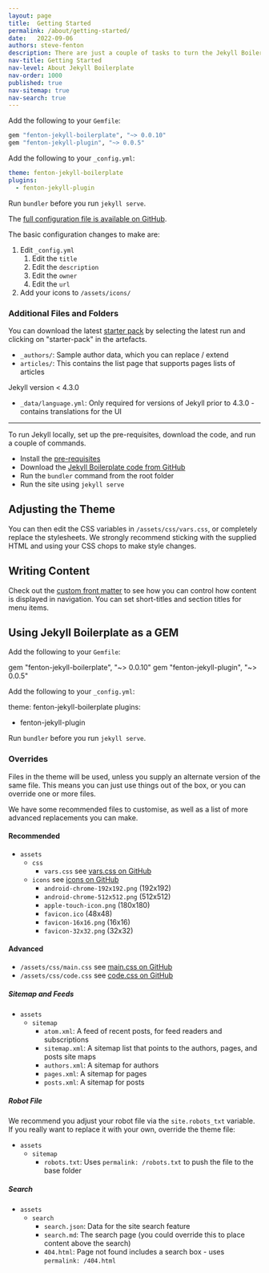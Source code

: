 ```yaml
---
layout: page
title:  Getting Started
permalink: /about/getting-started/
date:   2022-09-06
authors: steve-fenton
description: There are just a couple of tasks to turn the Jekyll Boilerplate into your own working website.
nav-title: Getting Started
nav-level: About Jekyll Boilerplate
nav-order: 1000
published: true
nav-sitemap: true
nav-search: true
---
```


Add the following to your `Gemfile`:

```ruby
gem "fenton-jekyll-boilerplate", "~> 0.0.10"
gem "fenton-jekyll-plugin", "~> 0.0.5"
```

Add the following to your `_config.yml`:

```yaml
theme: fenton-jekyll-boilerplate
plugins:
  - fenton-jekyll-plugin
```

Run `bundler` before you run `jekyll serve`.

The [full configuration file is available on GitHub](https://github.com/Steve-Fenton/jekyll-boilerplate/blob/main/_config.yml).

The basic configuration changes to make are:

1. Edit `_config.yml`
   1. Edit the `title`
   2. Edit the `description`
   3. Edit the `owner`
   4. Edit the `url`
2. Add your icons to `/assets/icons/`

### Additional Files and Folders

You can download the latest [starter pack](https://github.com/Steve-Fenton/jekyll-boilerplate/actions/workflows/build-jekyll.yml) by selecting the latest run and clicking on "starter-pack" in the artefacts.

- `_authors/`: Sample author data, which you can replace / extend
- `articles/`: This contains the list page that supports pages lists of articles

Jekyll version < 4.3.0

- `_data/language.yml`: Only required for versions of Jekyll prior to 4.3.0 - contains translations for the UI

***

To run Jekyll locally, set up the pre-requisites, download the code, and run a couple of commands.

- Install the [pre-requisites](https://jekyllrb.com/docs/)
- Download the [Jekyll Boilerplate code from GitHub](https://github.com/Steve-Fenton/jekyll-boilerplate)
- Run the `bundler` command from the root folder
- Run the site using `jekyll serve`



## Adjusting the Theme

You can then edit the CSS variables in `/assets/css/vars.css`, or completely replace the stylesheets. We strongly recommend sticking with the supplied HTML and using your CSS chops to make style changes.

## Writing Content

Check out the [custom front matter](/about/front-matter/) to see how you can control how content is displayed in navigation. You can set short-titles and section titles for menu items.

## Using Jekyll Boilerplate as a GEM

Add the following to your `Gemfile`:

gem "fenton-jekyll-boilerplate", "~> 0.0.10"
gem "fenton-jekyll-plugin", "~> 0.0.5"

Add the following to your `_config.yml`:

theme: fenton-jekyll-boilerplate
plugins:
  - fenton-jekyll-plugin

Run `bundler` before you run `jekyll serve`.


### Overrides

Files in the theme will be used, unless you supply an alternate version of the same file. This means you can just use things out of the box, or you can override one or more files.

We have some recommended files to customise, as well as a list of more advanced replacements you can make.

#### Recommended

- `assets`
  - `css`
    - `vars.css` see [vars.css on GitHub](https://github.com/Steve-Fenton/jekyll-boilerplate/blob/main/assets/css/vars.css)
  - `icons` see [icons on GitHub](https://github.com/Steve-Fenton/jekyll-boilerplate/tree/main/assets/icons)
    - `android-chrome-192x192.png` (192x192)
    - `android-chrome-512x512.png` (512x512)
    - `apple-touch-icon.png` (180x180)
    - `favicon.ico` (48x48)
    - `favicon-16x16.png` (16x16)
    - `favicon-32x32.png` (32x32)

#### Advanced

- `/assets/css/main.css` see [main.css on GitHub](https://github.com/Steve-Fenton/jekyll-boilerplate/blob/main/assets/css/main.css)
- `/assets/css/code.css` see [code.css on GitHub](https://github.com/Steve-Fenton/jekyll-boilerplate/blob/main/assets/css/code.css)

##### Sitemap and Feeds

- `assets`
  - `sitemap`
    - `atom.xml`: A feed of recent posts, for feed readers and subscriptions
    - `sitemap.xml`: A sitemap list that points to the authors, pages, and posts site maps
    - `authors.xml`: A sitemap for authors
    - `pages.xml`: A sitemap for pages
    - `posts.xml`: A sitemap for posts

##### Robot File

We recommend you adjust your robot file via the `site.robots_txt` variable. If you really want to replace it with your own, override the theme file:

- `assets`
  - `sitemap`
    - `robots.txt`: Uses `permalink: /robots.txt` to push the file to the base folder

##### Search

- `assets`
  - `search`
    - `search.json`: Data for the site search feature
    - `search.md`: The search page (you could override this to place content above the search)
    - `404.html`: Page not found includes a search box - uses `permalink: /404.html`

